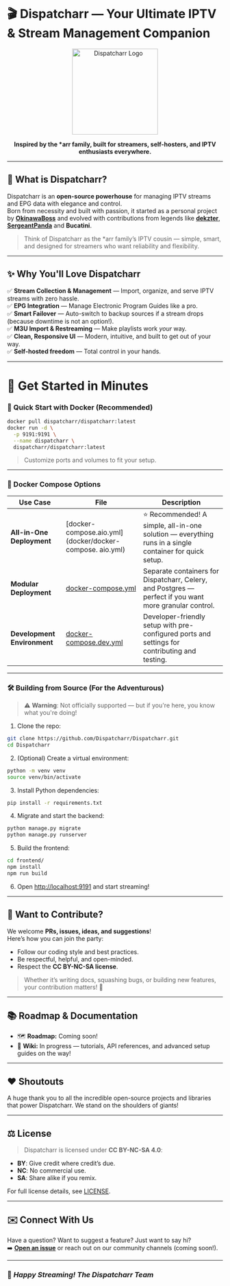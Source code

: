 # 🎬 Dispatcharr — Your Ultimate IPTV & Stream Management Companion

<p align="center">
  <img src="https://raw.githubusercontent.com/Dispatcharr/Dispatcharr/refs/heads/main/frontend/src/images/logo.png" height="200" alt="Dispatcharr Logo" />
</p>

<p align="center"><strong>Inspired by the *arr family, built for streamers, self-hosters, and IPTV enthusiasts everywhere.</strong></p>

---

## 📖 What is Dispatcharr?

Dispatcharr is an **open-source powerhouse** for managing IPTV streams and EPG data with elegance and control.  
Born from necessity and built with passion, it started as a personal project by [**OkinawaBoss**](https://github.com/OkinawaBoss) and evolved with contributions from legends like [**dekzter**](https://github.com/dekzter), [**SergeantPanda**](https://github.com/SergeantPanda) and **Bucatini**.  

> Think of Dispatcharr as the *arr family’s IPTV cousin — simple, smart, and designed for streamers who want reliability and flexibility.

---

## ✨ Why You'll Love Dispatcharr  

✅ **Stream Collection & Management** — Import, organize, and serve IPTV streams with zero hassle.  
✅ **EPG Integration** — Manage Electronic Program Guides like a pro.  
✅ **Smart Failover** — Auto-switch to backup sources if a stream drops (because downtime is not an option!).  
✅ **M3U Import & Restreaming** — Make playlists work *your* way.  
✅ **Clean, Responsive UI** — Modern, intuitive, and built to get out of your way.  
✅ **Self-hosted freedom** — Total control in your hands.  

---

# 🚀 Get Started in Minutes  

### 🐳 Quick Start with Docker (Recommended)

```bash
docker pull dispatcharr/dispatcharr:latest
docker run -d \
  -p 9191:9191 \
  --name dispatcharr \
  dispatcharr/dispatcharr:latest
```
> Customize ports and volumes to fit your setup.  

---

### 🐳 Docker Compose Options  

| Use Case                | File                                                       | Description |
|-------------------------|------------------------------------------------------------|-------------|
| **All-in-One Deployment**   | [docker-compose.aio.yml](docker/docker-compose. aio.yml)    | ⭐ Recommended! A simple, all-in-one solution — everything runs in a single container for quick setup. |
| **Modular Deployment**       | [docker-compose.yml](docker/docker-compose.yml)            | Separate containers for Dispatcharr, Celery, and Postgres — perfect if you want more granular control. |
| **Development Environment** | [docker-compose.dev.yml](docker/docker-compose.dev.yml)    | Developer-friendly setup with pre-configured ports and settings for contributing and testing. |

---

### 🛠️ Building from Source (For the Adventurous)  

> ⚠️ **Warning**: Not officially supported — but if you're here, you know what you're doing!  

1. Clone the repo:
```bash
git clone https://github.com/Dispatcharr/Dispatcharr.git
cd Dispatcharr
```
2. (Optional) Create a virtual environment:
```bash
python -m venv venv
source venv/bin/activate
```
3. Install Python dependencies:
```bash
pip install -r requirements.txt
```
4. Migrate and start the backend:
```bash
python manage.py migrate
python manage.py runserver
```
5. Build the frontend:
```bash
cd frontend/
npm install
npm run build
```
6. Open [http://localhost:9191](http://localhost:9191) and start streaming!

---

## 🤝 Want to Contribute?  

We welcome **PRs, issues, ideas, and suggestions**!  
Here’s how you can join the party:  

- Follow our coding style and best practices.  
- Be respectful, helpful, and open-minded.  
- Respect the **CC BY-NC-SA license**.  

> Whether it’s writing docs, squashing bugs, or building new features, your contribution matters! 🙌  

---

## 📚 Roadmap & Documentation  

- 🗺️ **Roadmap:** Coming soon!  
- 📖 **Wiki:** In progress — tutorials, API references, and advanced setup guides on the way!  

---

## ❤️ Shoutouts  

A huge thank you to all the incredible open-source projects and libraries that power Dispatcharr. We stand on the shoulders of giants!  

---

## ⚖️ License  

> Dispatcharr is licensed under **CC BY-NC-SA 4.0**:  

- **BY**: Give credit where credit’s due.  
- **NC**: No commercial use.  
- **SA**: Share alike if you remix.  

For full license details, see [LICENSE](https://creativecommons.org/licenses/by-nc-sa/4.0/).  

---

## ✉️ Connect With Us  

Have a question? Want to suggest a feature? Just want to say hi?  
➡️ **[Open an issue](https://github.com/Dispatcharr/Dispatcharr/issues)** or reach out on our community channels (coming soon!).  

---

### 🚀 *Happy Streaming! The Dispatcharr Team*
